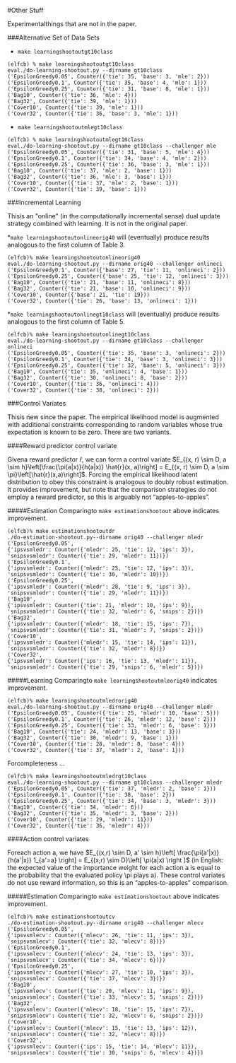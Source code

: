 #Other Stuff

Experimentalthings that are not in the paper.

###Alternative Set of Data Sets

* ```make learningshootoutgt10class``` 
```console
(elfcb) % make learningshootoutgt10class
eval./do-learning-shootout.py --dirname gt10class
('EpsilonGreedy0.05', Counter({'tie': 35, 'base': 3, 'mle': 2}))
('EpsilonGreedy0.1', Counter({'tie': 35, 'base': 4, 'mle': 1}))
('EpsilonGreedy0.25', Counter({'tie': 31, 'base': 8, 'mle': 1}))
('Bag10', Counter({'tie': 36, 'mle': 4}))
('Bag32', Counter({'tie': 39, 'mle': 1}))
('Cover10', Counter({'tie': 39, 'mle': 1}))
('Cover32', Counter({'tie': 36, 'base': 3, 'mle': 1}))
```

* ```make learningshootoutmlegt10class``` 
```console
(elfcb) % make learningshootoutmlegt10class
eval./do-learning-shootout.py --dirname gt10class --challenger mle
('EpsilonGreedy0.05', Counter({'tie': 31, 'base': 5, 'mle': 4}))
('EpsilonGreedy0.1', Counter({'tie': 34, 'base': 4, 'mle': 2}))
('EpsilonGreedy0.25', Counter({'tie': 36, 'base': 3, 'mle': 1}))
('Bag10', Counter({'tie': 37, 'mle': 2, 'base': 1}))
('Bag32', Counter({'tie': 36, 'mle': 3, 'base': 1}))
('Cover10', Counter({'tie': 37, 'mle': 2, 'base': 1}))
('Cover32', Counter({'tie': 39, 'base': 1}))
```
###Incremental Learning

Thisis an "online" (in the computationally incremental sense) dual update strategy combined with learning.  It is not in the original paper.

*```make learningshootoutonlineorig40``` will (eventually) produce results analogous to the first column of Table 3.  
```console
(elfcb)% make learningshootoutonlineorig40
eval./do-learning-shootout.py --dirname orig40 --challenger onlineci
('EpsilonGreedy0.1', Counter({'base': 27, 'tie': 11, 'onlineci': 2}))
('EpsilonGreedy0.25', Counter({'base': 25, 'tie': 12, 'onlineci': 3}))
('Bag10', Counter({'tie': 21, 'base': 11, 'onlineci': 8}))
('Bag32', Counter({'tie': 21, 'base': 10, 'onlineci': 9}))
('Cover10', Counter({'base': 21, 'tie': 19}))
('Cover32', Counter({'tie': 26, 'base': 13, 'onlineci': 1}))
```
*```make learningshootoutonlinegt10class``` will (eventually) produce results analogous to the first column of Table 5.  
```console
(elfcb)% make learningshootoutonlinegt10class
eval./do-learning-shootout.py --dirname gt10class --challenger onlineci
('EpsilonGreedy0.05', Counter({'tie': 35, 'base': 3, 'onlineci': 2}))
('EpsilonGreedy0.1', Counter({'tie': 34, 'base': 3, 'onlineci': 3}))
('EpsilonGreedy0.25', Counter({'tie': 32, 'base': 5, 'onlineci': 3}))
('Bag10', Counter({'tie': 35, 'onlineci': 4, 'base': 1}))
('Bag32', Counter({'tie': 30, 'onlineci': 8, 'base': 2}))
('Cover10', Counter({'tie': 36, 'onlineci': 4}))
('Cover32', Counter({'tie': 38, 'onlineci': 2}))
```
###Control Variates

Thisis new since the paper. The empirical likelihood model is augmented with additional constraints corresponding to random variables whose true expectation is known to be zero.  There are two variants.

####Reward predictor control variate

Givena reward predictor $\hat{r}$, we can form a control variate $E_{(x, r) \sim D, a \sim h}\left[\frac{\pi(a|x)}{h(a|x)} \hat{r}(x, a)\right] = E_{(x, r) \sim D, a \sim \pi}\left[\hat{r}(x,a)\right]$.  Forcing the empirical likelihood latent distribution to obey this constraint is analogous to doubly robust estimation.  It provides improvement, but note that the comparison strategies do not employ a reward predictor, so this is arguably not &ldquo;apples-to-apples&rdquo;.

#####Estimation
Comparingto ```make estimationshootout``` above indicates improvement.
```console
(elfcb)% make estimationshootoutdr
./do-estimation-shootout.py--dirname orig40 --challenger mledr
('EpsilonGreedy0.05',
{'ipsvsmledr': Counter({'mledr': 25, 'tie': 12, 'ips': 3}),
'snipsvsmledr': Counter({'tie': 29, 'mledr': 11})})
('EpsilonGreedy0.1',
{'ipsvsmledr': Counter({'mledr': 25, 'tie': 12, 'ips': 3}),
'snipsvsmledr': Counter({'tie': 30, 'mledr': 10})})
('EpsilonGreedy0.25',
{'ipsvsmledr': Counter({'mledr': 28, 'tie': 9, 'ips': 3}),
'snipsvsmledr': Counter({'tie': 29, 'mledr': 11})})
('Bag10',
{'ipsvsmledr': Counter({'tie': 21, 'mledr': 10, 'ips': 9}),
'snipsvsmledr': Counter({'tie': 32, 'mledr': 6, 'snips': 2})})
('Bag32',
{'ipsvsmledr': Counter({'mledr': 18, 'tie': 15, 'ips': 7}),
'snipsvsmledr': Counter({'tie': 31, 'mledr': 7, 'snips': 2})})
('Cover10',
{'ipsvsmledr': Counter({'mledr': 15, 'tie': 14, 'ips': 11}),
'snipsvsmledr': Counter({'tie': 32, 'mledr': 8})})
('Cover32',
{'ipsvsmledr': Counter({'ips': 16, 'tie': 13, 'mledr': 11}),
'snipsvsmledr': Counter({'tie': 29, 'snips': 6, 'mledr': 5})})
```

#####Learning
Comparingto ```make learningshootoutmleorig40``` indicates improvement.
```console
(elfcb)% make learningshootoutmledrorig40 
eval./do-learning-shootout.py --dirname orig40 --challenger mledr
('EpsilonGreedy0.05', Counter({'tie': 25, 'mledr': 10, 'base': 5}))
('EpsilonGreedy0.1', Counter({'tie': 26, 'mledr': 12, 'base': 2}))
('EpsilonGreedy0.25', Counter({'tie': 33, 'mledr': 6, 'base': 1}))
('Bag10', Counter({'tie': 24, 'mledr': 13, 'base': 3}))
('Bag32', Counter({'tie': 30, 'mledr': 9, 'base': 1}))
('Cover10', Counter({'tie': 28, 'mledr': 8, 'base': 4}))
('Cover32', Counter({'tie': 37, 'mledr': 2, 'base': 1}))
```
Forcompleteness ...
```console
(elfcb)% make learningshootoutmledrgt10class
eval./do-learning-shootout.py --dirname gt10class --challenger mledr
('EpsilonGreedy0.05', Counter({'tie': 37, 'mledr': 2, 'base': 1}))
('EpsilonGreedy0.1', Counter({'tie': 38, 'base': 2}))
('EpsilonGreedy0.25', Counter({'tie': 34, 'base': 3, 'mledr': 3}))
('Bag10', Counter({'tie': 34, 'mledr': 6}))
('Bag32', Counter({'tie': 35, 'mledr': 3, 'base': 2}))
('Cover10', Counter({'tie': 29, 'mledr': 11}))
('Cover32', Counter({'tie': 36, 'mledr': 4}))
```

####Action control variates

Foreach action a, we have $E_{(x,r) \sim D, a' \sim h}\left[ \frac{\pi(a'|x)}{h(a'|x)} 1_{a'=a} \right] = E_{(x,r) \sim D}\left[ \pi(a|x) \right ]$ (in English: the expected value of the importance weight for each action a is equal to the probability that the evaluated policy \pi plays a).  These control variates do not use reward information, so this is an &ldquo;apples-to-apples&rdquo; comparison.  

#####Estimation
Comparingto ```make estimationshootout``` above indicates improvement.
```console
(elfcb)% make estimationshootoutcv
./do-estimation-shootout.py--dirname orig40 --challenger mlecv
('EpsilonGreedy0.05',
{'ipsvsmlecv': Counter({'mlecv': 26, 'tie': 11, 'ips': 3}),
'snipsvsmlecv': Counter({'tie': 32, 'mlecv': 8})})
('EpsilonGreedy0.1',
{'ipsvsmlecv': Counter({'mlecv': 24, 'tie': 13, 'ips': 3}),
'snipsvsmlecv': Counter({'tie': 34, 'mlecv': 6})})
('EpsilonGreedy0.25',
{'ipsvsmlecv': Counter({'mlecv': 27, 'tie': 10, 'ips': 3}),
'snipsvsmlecv': Counter({'tie': 37, 'mlecv': 3})})
('Bag10',
{'ipsvsmlecv': Counter({'tie': 20, 'mlecv': 11, 'ips': 9}),
'snipsvsmlecv': Counter({'tie': 33, 'mlecv': 5, 'snips': 2})})
('Bag32',
{'ipsvsmlecv': Counter({'mlecv': 18, 'tie': 15, 'ips': 7}),
'snipsvsmlecv': Counter({'tie': 32, 'mlecv': 6, 'snips': 2})})
('Cover10',
{'ipsvsmlecv': Counter({'mlecv': 15, 'tie': 13, 'ips': 12}),
'snipsvsmlecv': Counter({'tie': 32, 'mlecv': 8})})
('Cover32',
{'ipsvsmlecv': Counter({'ips': 15, 'tie': 14, 'mlecv': 11}),
'snipsvsmlecv': Counter({'tie': 30, 'snips': 6, 'mlecv': 4})})
```


